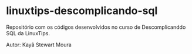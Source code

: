 # linuxtips-descomplicando-sql
Repositório com os códigos desenvolvidos no curso de Descomplicanddo SQL da LinuxTips.

Autor: Kayã Stewart Moura